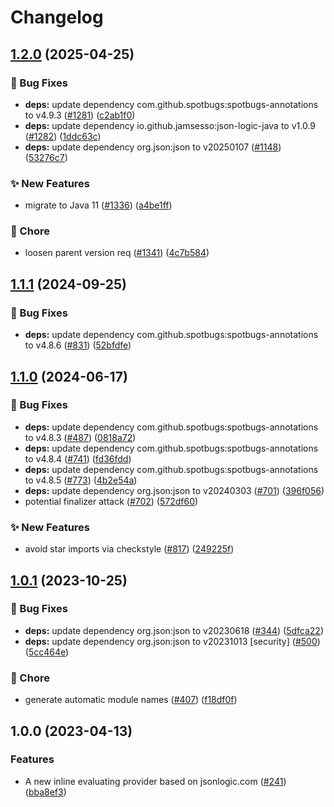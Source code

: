 # Changelog

## [1.2.0](https://github.com/open-feature/java-sdk-contrib/compare/dev.openfeature.contrib.providers.jsonlogic-v1.1.1...dev.openfeature.contrib.providers.jsonlogic-v1.2.0) (2025-04-25)


### 🐛 Bug Fixes

* **deps:** update dependency com.github.spotbugs:spotbugs-annotations to v4.9.3 ([#1281](https://github.com/open-feature/java-sdk-contrib/issues/1281)) ([c2ab1f0](https://github.com/open-feature/java-sdk-contrib/commit/c2ab1f024ccf07e85d522ecf401e0cdcef1ac2a0))
* **deps:** update dependency io.github.jamsesso:json-logic-java to v1.0.9 ([#1282](https://github.com/open-feature/java-sdk-contrib/issues/1282)) ([1ddc63c](https://github.com/open-feature/java-sdk-contrib/commit/1ddc63c3a5e894d42bd6097f9936fb0e9431d296))
* **deps:** update dependency org.json:json to v20250107 ([#1148](https://github.com/open-feature/java-sdk-contrib/issues/1148)) ([53276c7](https://github.com/open-feature/java-sdk-contrib/commit/53276c74e1e4b5f828cd3d5e2b44e2ad0c566732))


### ✨ New Features

* migrate to Java 11 ([#1336](https://github.com/open-feature/java-sdk-contrib/issues/1336)) ([a4be1ff](https://github.com/open-feature/java-sdk-contrib/commit/a4be1ff66870a72189873171e83c5b65dbb9991c))


### 🧹 Chore

* loosen parent version req ([#1341](https://github.com/open-feature/java-sdk-contrib/issues/1341)) ([4c7b584](https://github.com/open-feature/java-sdk-contrib/commit/4c7b58413b47db5c8c52b906ec2cbbc846779199))

## [1.1.1](https://github.com/open-feature/java-sdk-contrib/compare/dev.openfeature.contrib.providers.jsonlogic-v1.1.0...dev.openfeature.contrib.providers.jsonlogic-v1.1.1) (2024-09-25)


### 🐛 Bug Fixes

* **deps:** update dependency com.github.spotbugs:spotbugs-annotations to v4.8.6 ([#831](https://github.com/open-feature/java-sdk-contrib/issues/831)) ([52bfdfe](https://github.com/open-feature/java-sdk-contrib/commit/52bfdfed014780b92b0b99c73ff3e2cf05c56cff))

## [1.1.0](https://github.com/open-feature/java-sdk-contrib/compare/dev.openfeature.contrib.providers.jsonlogic-v1.0.1...dev.openfeature.contrib.providers.jsonlogic-v1.1.0) (2024-06-17)


### 🐛 Bug Fixes

* **deps:** update dependency com.github.spotbugs:spotbugs-annotations to v4.8.3 ([#487](https://github.com/open-feature/java-sdk-contrib/issues/487)) ([0818a72](https://github.com/open-feature/java-sdk-contrib/commit/0818a72cfbdddad3c792e6d7869ffa814d92a3aa))
* **deps:** update dependency com.github.spotbugs:spotbugs-annotations to v4.8.4 ([#741](https://github.com/open-feature/java-sdk-contrib/issues/741)) ([fd36fdd](https://github.com/open-feature/java-sdk-contrib/commit/fd36fdd9e2858c0bc9e7e45b141a3626558569fa))
* **deps:** update dependency com.github.spotbugs:spotbugs-annotations to v4.8.5 ([#773](https://github.com/open-feature/java-sdk-contrib/issues/773)) ([4b2e54a](https://github.com/open-feature/java-sdk-contrib/commit/4b2e54a82b2ef54a649cefdec5c037b617930480))
* **deps:** update dependency org.json:json to v20240303 ([#701](https://github.com/open-feature/java-sdk-contrib/issues/701)) ([396f056](https://github.com/open-feature/java-sdk-contrib/commit/396f056c810dee17d095561ac666fd4b434b5ee2))
* potential finalizer attack ([#702](https://github.com/open-feature/java-sdk-contrib/issues/702)) ([572df60](https://github.com/open-feature/java-sdk-contrib/commit/572df60e3d4ef2d6039a8b2cd8554423179ffc30))


### ✨ New Features

* avoid star imports via checkstyle ([#817](https://github.com/open-feature/java-sdk-contrib/issues/817)) ([249225f](https://github.com/open-feature/java-sdk-contrib/commit/249225f4e0f981dbe7ea69330990c2509e4e4292))

## [1.0.1](https://github.com/open-feature/java-sdk-contrib/compare/dev.openfeature.contrib.providers.jsonlogic-v1.0.0...dev.openfeature.contrib.providers.jsonlogic-v1.0.1) (2023-10-25)


### 🐛 Bug Fixes

* **deps:** update dependency org.json:json to v20230618 ([#344](https://github.com/open-feature/java-sdk-contrib/issues/344)) ([5dfca22](https://github.com/open-feature/java-sdk-contrib/commit/5dfca22896cea137cb853410580318434cecc1a4))
* **deps:** update dependency org.json:json to v20231013 [security] ([#500](https://github.com/open-feature/java-sdk-contrib/issues/500)) ([5cc464e](https://github.com/open-feature/java-sdk-contrib/commit/5cc464e9b55bec7cc4ad89111367505472329409))


### 🧹 Chore

* generate automatic module names ([#407](https://github.com/open-feature/java-sdk-contrib/issues/407)) ([f18df0f](https://github.com/open-feature/java-sdk-contrib/commit/f18df0f7bcfc0db3e1ef10aa299aa7d7a17d74f7))

## 1.0.0 (2023-04-13)


### Features

* A new inline evaluating provider based on jsonlogic.com ([#241](https://github.com/open-feature/java-sdk-contrib/issues/241)) ([bba8ef3](https://github.com/open-feature/java-sdk-contrib/commit/bba8ef36c52b80f68d9581100a1a12e59334db93))
